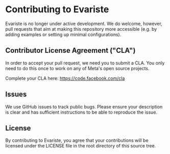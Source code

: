 # Contributing to Evariste
Evariste is no longer under active development. We do welcome, however,
pull requests that aim at making this repository more accessible
(e.g. by adding examples or setting up minimal configurations).

## Contributor License Agreement ("CLA")
In order to accept your pull request, we need you to submit a CLA. You only need
to do this once to work on any of Meta's open source projects.

Complete your CLA here: <https://code.facebook.com/cla>

## Issues
We use GitHub issues to track public bugs. Please ensure your description is
clear and has sufficient instructions to be able to reproduce the issue.

## License
By contributing to Evariste, you agree that your contributions will be licensed
under the LICENSE file in the root directory of this source tree.